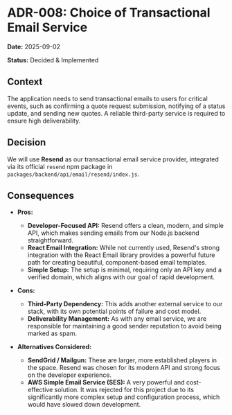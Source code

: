 # ADR-008: Choice of Transactional Email Service

**Date:** 2025-09-02

**Status:** Decided & Implemented

## Context

The application needs to send transactional emails to users for critical events, such as confirming a quote request submission, notifying of a status update, and sending new quotes. A reliable third-party service is required to ensure high deliverability.

## Decision

We will use **Resend** as our transactional email service provider, integrated via its official `resend` npm package in `packages/backend/api/email/resend/index.js`.

## Consequences

*   **Pros:**
    *   **Developer-Focused API:** Resend offers a clean, modern, and simple API, which makes sending emails from our Node.js backend straightforward.
    *   **React Email Integration:** While not currently used, Resend's strong integration with the React Email library provides a powerful future path for creating beautiful, component-based email templates.
    *   **Simple Setup:** The setup is minimal, requiring only an API key and a verified domain, which aligns with our goal of rapid development.

*   **Cons:**
    *   **Third-Party Dependency:** This adds another external service to our stack, with its own potential points of failure and cost model.
    *   **Deliverability Management:** As with any email service, we are responsible for maintaining a good sender reputation to avoid being marked as spam.

*   **Alternatives Considered:**
    *   **SendGrid / Mailgun:** These are larger, more established players in the space. Resend was chosen for its modern API and strong focus on the developer experience.
    *   **AWS Simple Email Service (SES):** A very powerful and cost-effective solution. It was rejected for this project due to its significantly more complex setup and configuration process, which would have slowed down development.
